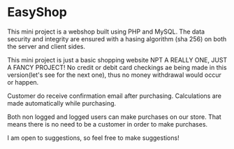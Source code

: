 # EasyShop

This mini project is a webshop built using PHP and MySQL. The data security and integrity are ensured with a hasing algorithm (sha 256) on both the server and client sides.

This mini project is just a basic shopping website NPT A REALLY ONE, JUST A FANCY PROJECT! No credit or debit card checkings ae being made in this version(let's see for the next one), thus no money withdrawal would occur or happen.

Customer do receive confirmation email after purchasing. Calculations are made automatically while purchasing.

Both non logged and logged users can make purchases on our store. That means there is no need to be a customer in order to make purchases.

I am open to suggestions, so feel free to make suggestions!
